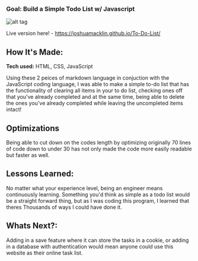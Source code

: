 ### Goal: Build a Simple Todo List w/ Javascript

![alt tag](https://i.imgur.com/HWoztBw.png)

Live version here! - https://joshuamacklin.github.io/To-Do-List/

## How It's Made:

**Tech used:** HTML, CSS, JavaScript

Using these 2 peices of markdown language in conjuction with the JavaScript coding language, I was able to make a simple to-do list that has the functionality of clearing all items in your to do list, checking ones off that you've already completed and at the same time, being able to delete the ones you've already completed while leaving the uncompleted items intact!

## Optimizations

Being able to cut down on the codes length by optimizing originally 70 lines of code down to under 30 has not only made the code more easily readable but faster as well.

## Lessons Learned:

No matter what your experience level, being an engineer means continuously learning. Something you'd think as simple as a todo list would be a straight forward thing, but as I was coding this program, I learned that theres Thousands of ways I could have done it.

## Whats Next?:

Adding in a save feature where it can store the tasks in a cookie, or adding in a database with authentication would mean anyone could use this website as their online task list.
